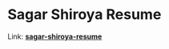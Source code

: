 # Sagar Shiroya Resume

Link: **[sagar-shiroya-resume](https://resume-html-sagar-shiroya.vercel.app/?app=resume-html-sagar-shiroya.vercel)**
